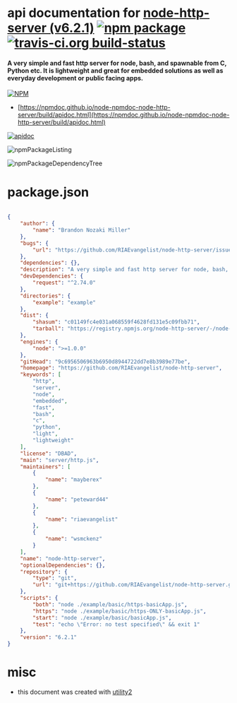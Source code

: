 # api documentation for  [node-http-server (v6.2.1)](https://github.com/RIAEvangelist/node-http-server)  [![npm package](https://img.shields.io/npm/v/npmdoc-node-http-server.svg?style=flat-square)](https://www.npmjs.org/package/npmdoc-node-http-server) [![travis-ci.org build-status](https://api.travis-ci.org/npmdoc/node-npmdoc-node-http-server.svg)](https://travis-ci.org/npmdoc/node-npmdoc-node-http-server)
#### A very simple and fast http server for node, bash, and spawnable from C, Python etc. It is lightweight and great for embedded solutions as well as everyday development or public facing apps.

[![NPM](https://nodei.co/npm/node-http-server.png?downloads=true&downloadRank=true&stars=true)](https://www.npmjs.com/package/node-http-server)

- [https://npmdoc.github.io/node-npmdoc-node-http-server/build/apidoc.html](https://npmdoc.github.io/node-npmdoc-node-http-server/build/apidoc.html)

[![apidoc](https://npmdoc.github.io/node-npmdoc-node-http-server/build/screenCapture.buildCi.browser.%252Ftmp%252Fbuild%252Fapidoc.html.png)](https://npmdoc.github.io/node-npmdoc-node-http-server/build/apidoc.html)

![npmPackageListing](https://npmdoc.github.io/node-npmdoc-node-http-server/build/screenCapture.npmPackageListing.svg)

![npmPackageDependencyTree](https://npmdoc.github.io/node-npmdoc-node-http-server/build/screenCapture.npmPackageDependencyTree.svg)



# package.json

```json

{
    "author": {
        "name": "Brandon Nozaki Miller"
    },
    "bugs": {
        "url": "https://github.com/RIAEvangelist/node-http-server/issues"
    },
    "dependencies": {},
    "description": "A very simple and fast http server for node, bash, and spawnable from C, Python etc. It is lightweight and great for embedded solutions as well as everyday development or public facing apps.",
    "devDependencies": {
        "request": "^2.74.0"
    },
    "directories": {
        "example": "example"
    },
    "dist": {
        "shasum": "c01149fc4e031a068559f4628fd131e5c09fbb71",
        "tarball": "https://registry.npmjs.org/node-http-server/-/node-http-server-6.2.1.tgz"
    },
    "engines": {
        "node": ">=1.0.0"
    },
    "gitHead": "9c6956506963b6950d8944722dd7e8b3989e77be",
    "homepage": "https://github.com/RIAEvangelist/node-http-server",
    "keywords": [
        "http",
        "server",
        "node",
        "embedded",
        "fast",
        "bash",
        "c",
        "python",
        "light",
        "lightweight"
    ],
    "license": "DBAD",
    "main": "server/http.js",
    "maintainers": [
        {
            "name": "mayberex"
        },
        {
            "name": "peteward44"
        },
        {
            "name": "riaevangelist"
        },
        {
            "name": "wsmckenz"
        }
    ],
    "name": "node-http-server",
    "optionalDependencies": {},
    "repository": {
        "type": "git",
        "url": "git+https://github.com/RIAEvangelist/node-http-server.git"
    },
    "scripts": {
        "both": "node ./example/basic/https-basicApp.js",
        "https": "node ./example/basic/https-ONLY-basicApp.js",
        "start": "node ./example/basic/basicApp.js",
        "test": "echo \"Error: no test specified\" && exit 1"
    },
    "version": "6.2.1"
}
```



# misc
- this document was created with [utility2](https://github.com/kaizhu256/node-utility2)
